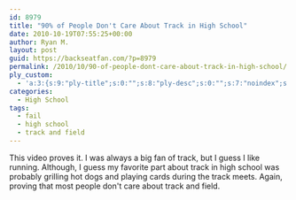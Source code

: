 ```yaml
---
id: 8979
title: "90% of People Don't Care About Track in High School"
date: 2010-10-19T07:55:25+00:00
author: Ryan M.
layout: post
guid: https://backseatfan.com/?p=8979
permalink: /2010/10/90-of-people-dont-care-about-track-in-high-school/
ply_custom:
  - 'a:3:{s:9:"ply-title";s:0:"";s:8:"ply-desc";s:0:"";s:7:"noindex";s:0:"";}'
categories:
  - High School
tags:
  - fail
  - high school
  - track and field
---
```


<div class="entry">
  <p>
  </p>

  <p>
    This video proves it. I was always a big fan of track, but I guess I like running. Although, I guess my favorite part about track in high school was probably grilling hot dogs and playing cards during the track meets. Again, proving that most people don't care about track and field.
  </p>
</div>
